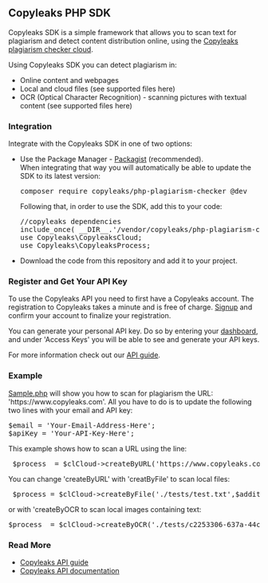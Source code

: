 <h2>Copyleaks PHP SDK</h2>
<p>
Copyleaks SDK is a simple framework that allows you to scan text for plagiarism and detect content distribution online, using the <a href="https://copyleaks.com">Copyleaks plagiarism checker cloud</a>.
</p>
<p>
Using Copyleaks SDK you can detect plagiarism in:  
<ul>
<li>Online content and webpages</li>
<li>Local and cloud files (see supported files here)</li>
<li>OCR (Optical Character Recognition) - scanning pictures with textual content (see supported files here)</li>
</ul>
</p>
<h3>Integration</h3>
<p>Integrate with the Copyleaks SDK in one of two options:</p>
<ul>
<li>Use the Package Manager - <a href="https://packagist.org/packages/copyleaks/php-plagiarism-checker">Packagist</a> (recommended).
  <br>
  When integrating that way you will automatically be able to update the SDK to its latest version:
<pre>
composer require copyleaks/php-plagiarism-checker @dev
</pre>
Following that, in order to use the SDK, add this to your code:
<pre>
//copyleaks dependencies 
include_once( __DIR__.'/vendor/copyleaks/php-plagiarism-checker/autoload.php');
use Copyleaks\CopyleaksCloud;
use Copyleaks\CopyleaksProcess;
</pre>
</li>
<li>Download the code from this repository and add it to your project.
</ul>
<h3>Register and Get Your API Key</h3>
 <p>To use the Copyleaks API you need to first have a Copyleaks account. The registration to Copyleaks takes a minute and is free of charge. <a href="https://copyleaks.com/Account/Register">Signup</a> and confirm your account to finalize your registration. </p>
 <p>You can generate your personal API key. Do so by entering your <a href="https://api.copyleaks.com/Home/Dashboard">dashboard</a>, and under 'Access Keys' you will be able to see and generate your API keys.</p>
 <p>For more information check out our <a href="https://api.copyleaks.com/Guides/HowToUse">API guide</a>.</p>
<h3>Example</h3>
<p><a href="https://github.com/Copyleaks/PHP-Plagiarism-Checker/blob/master/example.php">Sample.php</a> will show you how to scan for plagiarism the URL: 'https://www.copyleaks.com'. All you have to do is to update the following two lines with your email and API key:
</p>
<pre>
$email = 'Your-Email-Address-Here';
$apiKey = 'Your-API-Key-Here';
</pre>

<p>This example shows how to scan a URL using the line:</p>
<pre> $process  = $clCloud->createByURL('https://www.copyleaks.com',$additionalHeaders); </pre>
<p>You can change 'createByURL' with 'creatByFile' to scan local files:</p>
<pre> $process = $clCloud->createByFile('./tests/test.txt',$additionalHeaders); </pre>
<p>or with 'createByOCR to scan local images containing text:</p>
<pre>$process  = $clCloud->createByOCR('./tests/c2253306-637a-44c3-8fe0-e0b5d237da32.jpg','English',$additionalHeaders);</pre>
<h3>Read More</h3>
<ul>
<li><a href="https://api.copyleaks.com/Guides/HowToUse">Copyleaks API guide</a></li>
<li><a href="https://api.copyleaks.com/Documentation">Copyleaks API documentation</a></li>
</ul>

